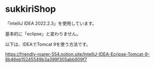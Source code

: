 # sukkiriShop

「IntelliJ IDEA 2022.2.3」を使用しています。

基本的に「eclipse」と変わりません。

以下は、IDEAでTomcat 9を使う方法です。

https://friendly-roarer-554.notion.site/IntelliJ-IDEA-Ecripse-Tomcat-9-8b46eb15245549b3a399f305abb909f7
